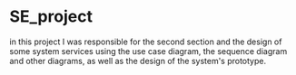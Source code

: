 # SE_project
in this project I was responsible for the second section and the design of some system services using the use case diagram, the sequence diagram and other diagrams, as well as the design of the system's prototype.
